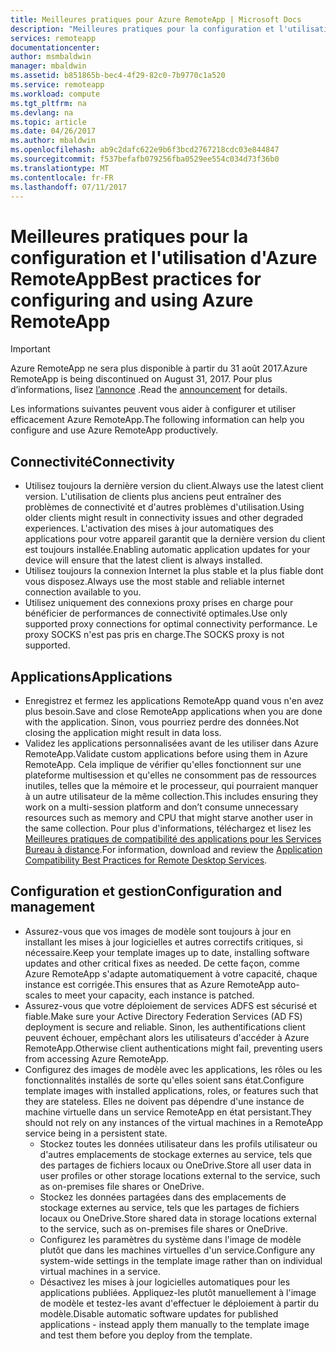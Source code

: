 ```yaml
---
title: Meilleures pratiques pour Azure RemoteApp | Microsoft Docs
description: "Meilleures pratiques pour la configuration et l'utilisation d’Azure RemoteApp"
services: remoteapp
documentationcenter: 
author: msmbaldwin
manager: mbaldwin
ms.assetid: b851865b-bec4-4f29-82c0-7b9770c1a520
ms.service: remoteapp
ms.workload: compute
ms.tgt_pltfrm: na
ms.devlang: na
ms.topic: article
ms.date: 04/26/2017
ms.author: mbaldwin
ms.openlocfilehash: ab9c2dafc622e9b6f3bcd2767218cdc03e844847
ms.sourcegitcommit: f537befafb079256fba0529ee554c034d73f36b0
ms.translationtype: MT
ms.contentlocale: fr-FR
ms.lasthandoff: 07/11/2017
---
```

# <a name="best-practices-for-configuring-and-using-azure-remoteapp"></a><span data-ttu-id="f72d9-103">Meilleures pratiques pour la configuration et l'utilisation d'Azure RemoteApp</span><span class="sxs-lookup"><span data-stu-id="f72d9-103">Best practices for configuring and using Azure RemoteApp</span></span>
> [!IMPORTANT]
> <span data-ttu-id="f72d9-104">Azure RemoteApp ne sera plus disponible à partir du 31 août 2017.</span><span class="sxs-lookup"><span data-stu-id="f72d9-104">Azure RemoteApp is being discontinued on August 31, 2017.</span></span> <span data-ttu-id="f72d9-105">Pour plus d’informations, lisez [l’annonce](https://blogs.technet.microsoft.com/enterprisemobility/2016/08/12/application-remoting-and-the-cloud/) .</span><span class="sxs-lookup"><span data-stu-id="f72d9-105">Read the [announcement](https://blogs.technet.microsoft.com/enterprisemobility/2016/08/12/application-remoting-and-the-cloud/) for details.</span></span>
> 
> 

<span data-ttu-id="f72d9-106">Les informations suivantes peuvent vous aider à configurer et utiliser efficacement Azure RemoteApp.</span><span class="sxs-lookup"><span data-stu-id="f72d9-106">The following information can help you configure and use Azure RemoteApp productively.</span></span>

## <a name="connectivity"></a><span data-ttu-id="f72d9-107">Connectivité</span><span class="sxs-lookup"><span data-stu-id="f72d9-107">Connectivity</span></span>
* <span data-ttu-id="f72d9-108">Utilisez toujours la dernière version du client.</span><span class="sxs-lookup"><span data-stu-id="f72d9-108">Always use the latest client version.</span></span> <span data-ttu-id="f72d9-109">L'utilisation de clients plus anciens peut entraîner des problèmes de connectivité et d'autres problèmes d'utilisation.</span><span class="sxs-lookup"><span data-stu-id="f72d9-109">Using older clients might result in connectivity issues and other degraded experiences.</span></span> <span data-ttu-id="f72d9-110">L'activation des mises à jour automatiques des applications pour votre appareil garantit que la dernière version du client est toujours installée.</span><span class="sxs-lookup"><span data-stu-id="f72d9-110">Enabling automatic application updates for your device will ensure that the latest client is always installed.</span></span>
* <span data-ttu-id="f72d9-111">Utilisez toujours la connexion Internet la plus stable et la plus fiable dont vous disposez.</span><span class="sxs-lookup"><span data-stu-id="f72d9-111">Always use the most stable and reliable internet connection available to you.</span></span>  
* <span data-ttu-id="f72d9-112">Utilisez uniquement des connexions proxy prises en charge pour bénéficier de performances de connectivité optimales.</span><span class="sxs-lookup"><span data-stu-id="f72d9-112">Use only supported proxy connections for optimal connectivity performance.</span></span>  <span data-ttu-id="f72d9-113">Le proxy SOCKS n'est pas pris en charge.</span><span class="sxs-lookup"><span data-stu-id="f72d9-113">The SOCKS proxy is not supported.</span></span>

## <a name="applications"></a><span data-ttu-id="f72d9-114">Applications</span><span class="sxs-lookup"><span data-stu-id="f72d9-114">Applications</span></span>
* <span data-ttu-id="f72d9-115">Enregistrez et fermez les applications RemoteApp quand vous n'en avez plus besoin.</span><span class="sxs-lookup"><span data-stu-id="f72d9-115">Save and close RemoteApp applications when you are done with the application.</span></span> <span data-ttu-id="f72d9-116">Sinon, vous pourriez perdre des données.</span><span class="sxs-lookup"><span data-stu-id="f72d9-116">Not closing the application might result in data loss.</span></span>
* <span data-ttu-id="f72d9-117">Validez les applications personnalisées avant de les utiliser dans Azure RemoteApp.</span><span class="sxs-lookup"><span data-stu-id="f72d9-117">Validate custom applications before using them in Azure RemoteApp.</span></span> <span data-ttu-id="f72d9-118">Cela implique de vérifier qu'elles fonctionnent sur une plateforme multisession et qu'elles ne consomment pas de ressources inutiles, telles que la mémoire et le processeur, qui pourraient manquer à un autre utilisateur de la même collection.</span><span class="sxs-lookup"><span data-stu-id="f72d9-118">This includes ensuring they work on a multi-session platform and don’t consume unnecessary resources such as memory and CPU that might starve another user in the same collection.</span></span> <span data-ttu-id="f72d9-119">Pour plus d'informations, téléchargez et lisez les [Meilleures pratiques de compatibilité des applications pour les Services Bureau à distance](http://www.dabcc.com/resources/Application%20Compatibility%20Best%20Practices%20for%20Remote%20Desktop%20Services.pdf).</span><span class="sxs-lookup"><span data-stu-id="f72d9-119">For information, download and review the [Application Compatibility Best Practices for Remote Desktop Services](http://www.dabcc.com/resources/Application%20Compatibility%20Best%20Practices%20for%20Remote%20Desktop%20Services.pdf).</span></span>

## <a name="configuration-and-management"></a><span data-ttu-id="f72d9-120">Configuration et gestion</span><span class="sxs-lookup"><span data-stu-id="f72d9-120">Configuration and management</span></span>
* <span data-ttu-id="f72d9-121">Assurez-vous que vos images de modèle sont toujours à jour en installant les mises à jour logicielles et autres correctifs critiques, si nécessaire.</span><span class="sxs-lookup"><span data-stu-id="f72d9-121">Keep your template images up to date, installing software updates and other critical fixes as needed.</span></span> <span data-ttu-id="f72d9-122">De cette façon, comme Azure RemoteApp s'adapte automatiquement à votre capacité, chaque instance est corrigée.</span><span class="sxs-lookup"><span data-stu-id="f72d9-122">This ensures that as Azure RemoteApp auto-scales to meet your capacity, each instance is patched.</span></span>  
* <span data-ttu-id="f72d9-123">Assurez-vous que votre déploiement de services ADFS est sécurisé et fiable.</span><span class="sxs-lookup"><span data-stu-id="f72d9-123">Make sure your Active Directory Federation Services (AD FS) deployment is secure and reliable.</span></span> <span data-ttu-id="f72d9-124">Sinon, les authentifications client peuvent échouer, empêchant alors les utilisateurs d'accéder à Azure RemoteApp.</span><span class="sxs-lookup"><span data-stu-id="f72d9-124">Otherwise client authentications might fail, preventing users from accessing Azure RemoteApp.</span></span>
* <span data-ttu-id="f72d9-125">Configurez des images de modèle avec les applications, les rôles ou les fonctionnalités installés de sorte qu'elles soient sans état.</span><span class="sxs-lookup"><span data-stu-id="f72d9-125">Configure template images with installed applications, roles, or features such that they are stateless.</span></span> <span data-ttu-id="f72d9-126">Elles ne doivent pas dépendre d'une instance de machine virtuelle dans un service RemoteApp en état persistant.</span><span class="sxs-lookup"><span data-stu-id="f72d9-126">They should not rely on any instances of the virtual machines in a RemoteApp service being in a persistent state.</span></span>
  * <span data-ttu-id="f72d9-127">Stockez toutes les données utilisateur dans les profils utilisateur ou d'autres emplacements de stockage externes au service, tels que des partages de fichiers locaux ou OneDrive.</span><span class="sxs-lookup"><span data-stu-id="f72d9-127">Store all user data in user profiles or other storage locations external to the service, such as on-premises file shares or OneDrive.</span></span>
  * <span data-ttu-id="f72d9-128">Stockez les données partagées dans des emplacements de stockage externes au service, tels que les partages de fichiers locaux ou OneDrive.</span><span class="sxs-lookup"><span data-stu-id="f72d9-128">Store shared data in storage locations external to the service, such as on-premises file shares or OneDrive.</span></span>
  * <span data-ttu-id="f72d9-129">Configurez les paramètres du système dans l'image de modèle plutôt que dans les machines virtuelles d'un service.</span><span class="sxs-lookup"><span data-stu-id="f72d9-129">Configure any system-wide settings in the template image rather than on individual virtual machines in a service.</span></span>
  * <span data-ttu-id="f72d9-130">Désactivez les mises à jour logicielles automatiques pour les applications publiées. Appliquez-les plutôt manuellement à l'image de modèle et testez-les avant d'effectuer le déploiement à partir du modèle.</span><span class="sxs-lookup"><span data-stu-id="f72d9-130">Disable automatic software updates for published applications - instead apply them manually to the template image and test them before you deploy  from the template.</span></span>

